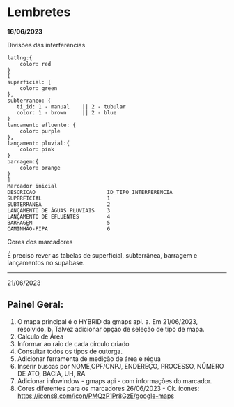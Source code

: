 
# Lembretes

**16/06/2023**

Divisões das interferências

```
latlng:{
    color: red
}
[
superficial: {
    color: green
}, 
subterraneo: {
   ti_id: 1 - manual    || 2 - tubular
   color: 1 - brown     || 2 - blue
}
lancamento efluente: {
    color: purple
},
lançamento pluvial:{
    color: pink
}
barragem:{
    color: orange
}
]
Marcador inicial
DESCRICAO	                    ID_TIPO_INTERFERENCIA
SUPERFICIAL	                    1
SUBTERRANEA	                    2
LANÇAMENTO DE ÁGUAS PLUVIAIS	3
LANÇAMENTO DE EFLUENTES	        4
BARRAGEM	                    5
CAMINHÃO-PIPA	                6

```
Cores dos marcadores

É preciso rever as tabelas de superficial, subterrânea, barragem e lançamentos no supabase.

---

21/06/2023

## Painel Geral:

1. O mapa principal é o HYBRID da gmaps api.
    a. Em 21/06/2023, resolvido.
    b. Talvez adicionar opção de seleção de tipo de mapa.
2. Cálculo de Área
3.  Informar ao raio de cada círculo criado
4. Consultar todos os tipos de outorga.
5. Adicionar ferramenta de medição de área e régua
6. Inserir buscas por NOME,CPF/CNPJ, ENDEREÇO, PROCESSO, NÚMERO DE
ATO, BACIA, UH, RA
7. Adicionar infowindow - gmaps api - com informações do marcador.
8. Cores diferentes para os marcadores
    26/06/2023 - Ok.
    ícones: https://icons8.com/icon/PMQzP1Pr8GzE/google-maps


